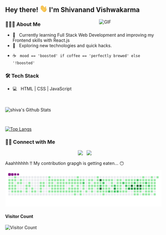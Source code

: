 <h2> Hey there!  <img src="https://raw.githubusercontent.com/devSouvik/devSouvik/master/Hi.gif" width="25"> I'm Shivanand Vishwakarma</h2>


<!-- <img align="right" alt="GIF" src="https://github.com/devSouvik/devSouvik/blob/master/gif4.gif?raw=true" width="40%"/> -->

<img align="right" alt="GIF" src="https://github.com/Adam-pw/Adam-pw/blob/main/animation_500_kxa883sd.gif" width="40%"/>

<!-- https://raw.githubusercontent.com/devSouvik/devSouvik/master/gif3.gif -->

<h3> 👨🏻‍💻 About Me </h3>

- 🔭 &nbsp; Currently learning Full Stack Web Development and improving my Frontend skills with React.js
- 🤔 &nbsp; Exploring new technologies and quick hacks.
<!-- - 🎓 &nbsp; Studying Computer Science, computer programming and Mathematics. -->
<!-- - 💼 &nbsp; Developer by profession. -->
<!-- - 🌱 &nbsp; InfoSec Enthusiast.  -->
<!-- - ✍️ &nbsp; Watching Anime and trying out latest design trends.  -->
- ☕ &nbsp; `mood == 'boosted' if coffee == 'perfectly brewed' else '!boosted'`

<h3>🛠 Tech Stack</h3>

- 💻 &nbsp; HTML | CSS | JavaScript 
<!-- - 🌐 &nbsp; React.js | Android | Flutter | J2EE | node.js
- 🛢 &nbsp; MySQL | Firebase | Xampp
- 🔧 &nbsp; Android Studio | PyCharm | Visual Studio code | Eclipse | Git
- 🖥 &nbsp; Adobe Xd | Adobe Illustrator | Adobe Photoshop | OpenShot -->

<br>

![shiva's Github Stats](https://github-readme-stats.vercel.app/api?username=Shiva7781&show_icons=true&title_color=7A7ADB&icon_color=2234AE&text_color=D3D3D3&bg_color=0,000000,130F40)

<!-- <img align="center" src="https://github-readme-stats.vercel.app/api?username=Shiva7781&include_all_commits=true&count_private=true&show_icons=true&line_height=20&title_color=7A7ADB&icon_color=2234AE&text_color=D3D3D3&bg_color=0,000000,130F40" alt="Shiva7781's Github Stats"> -->

</br>


[![Top Langs](https://github-readme-stats.vercel.app/api/top-langs/?username=Shiva7781&layout=compact&text_color=daf7dc&bg_color=151515)](https://github.com/Shiva7781/github-readme-stats)

<h3> 🤝🏻 Connect with Me </h3>
<p align="center">
&nbsp; <a href="https://www.linkedin.com/in/shivanand-vishwakarma/" target="_blank" rel="noopener noreferrer"><img src="https://img.icons8.com/plasticine/100/000000/linkedin.png" width="50" /></a>
&nbsp; <a href="mailto:shivavishwakarma7781@gmail.com" target="_blank" rel="noopener noreferrer"><img src="https://img.icons8.com/plasticine/100/000000/gmail.png"  width="50" /></a>
<!-- &nbsp; <a href="https://twitter.com/_souvikguria" target="_blank" rel="noopener noreferrer"><img src="https://img.icons8.com/plasticine/100/000000/twitter.png" width="50" /></a>   -->
<!-- &nbsp; <a href="https://www.instagram.com/the_caffeine__addict/" target="_blank" rel="noopener noreferrer"><img src="https://img.icons8.com/plasticine/100/000000/instagram-new.png" width="50" /></a> -->
</p>

Aaahhhhhh !! My contribution grapgh is getting eaten... 😶
<p> 
 <img src="https://raw.githubusercontent.com/devSouvik/devSouvik/output/github-contribution-grid-snake.gif" />
</p>

<!-- addded on 3rd May 2022 -->

#### **Visitor Count**
 ![Visitor Count](https://profile-counter.glitch.me/{Shiva7781}/count.svg)
